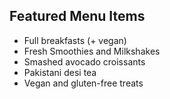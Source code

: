 ## Featured Menu Items

- Full breakfasts (+ vegan)
- Fresh Smoothies and Milkshakes
- Smashed avocado croissants
- Pakistani desi tea
- Vegan and gluten-free treats
